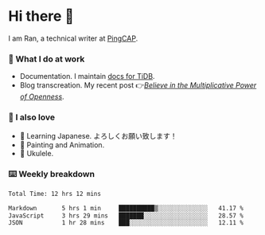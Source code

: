 # Hi there 👋

I am Ran, a technical writer at [PingCAP](https://pingcap.com/).

### 📝 What I do at work

- Documentation. I maintain [docs for TiDB](https://github.com/pingcap/docs).
- Blog transcreation. My recent post 👉[*Believe in the Multiplicative Power of Openness*](https://pingcap.com/blog/believe-in-the-multiplicative-power-of-openness-open-source-community).

### 🤠 I also love

- 💬 Learning Japanese. よろしくお願い致します！
- 🎨 Painting and Animation.
- 🎵 Ukulele.

### ⌨️ Weekly breakdown

<!--START_SECTION:waka-->

```txt
Total Time: 12 hrs 12 mins

Markdown       5 hrs 1 min     ██████████▒░░░░░░░░░░░░░░   41.17 %
JavaScript     3 hrs 29 mins   ███████░░░░░░░░░░░░░░░░░░   28.57 %
JSON           1 hr 28 mins    ███░░░░░░░░░░░░░░░░░░░░░░   12.11 %
```

<!--END_SECTION:waka-->
